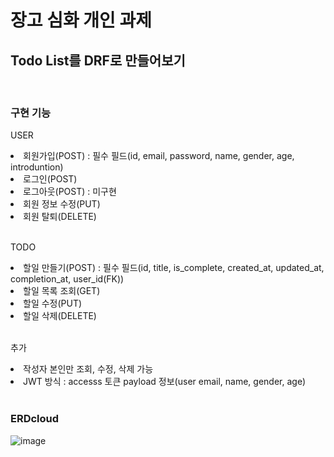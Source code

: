 <h1>장고 심화 개인 과제</h1>
<h2>Todo List를 DRF로 만들어보기</h2><br>

<h3>구현 기능</h3>
<p>USER</p>
<li>회원가입(POST) : 필수 필드(id, email, password, name, gender, age, introduntion)</li>
<li>로그인(POST)</li>
<li>로그아웃(POST) : 미구현</li>
<li>회원 정보 수정(PUT)</li>
<li>회원 탈퇴(DELETE)</li><br>

<p>TODO</p>
<li>할일 만들기(POST) : 필수 필드(id, title, is_complete, created_at, updated_at, 
                    completion_at, user_id(FK))</li>
<li>할일 목록 조회(GET)</li>
<li>할일 수정(PUT)</li>
<li>할일 삭제(DELETE)</li><br>

<p>추가</p>
<li>작성자 본인만 조회, 수정, 삭제 가능</li>
<li>JWT 방식 : accesss 토큰 payload 정보(user email, name, gender, age)</li><br>


<h3>ERDcloud</h3>

![image](https://user-images.githubusercontent.com/127708804/234277705-e898a5b4-9722-4196-9a1c-2d953ce21392.png)
